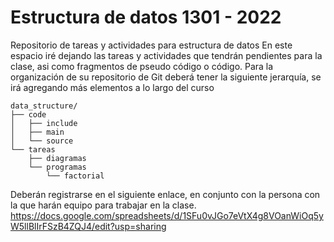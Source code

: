 # Estructura de datos 1301 - 2022

Repositorio de tareas y actividades para estructura de datos
En este espacio iré dejando las tareas y actividades que tendrán pendientes para la clase, asi como fragmentos de pseudo código o código.
Para la organización de su repositorio de Git deberá tener la siguiente jerarquía, se irá agregando más elementos a lo largo del curso

```
data_structure/
├── code
│   ├── include
│   ├── main
│   └── source
└── tareas
    ├── diagramas
    └── programas
        └── factorial
```

Deberán registrarse en el siguiente enlace, en conjunto con la persona con la que harán equipo para trabajar en la clase.
https://docs.google.com/spreadsheets/d/1SFu0vJGo7eVtX4g8VOanWiOq5yW5llBlIrFSzB4ZQJ4/edit?usp=sharing

